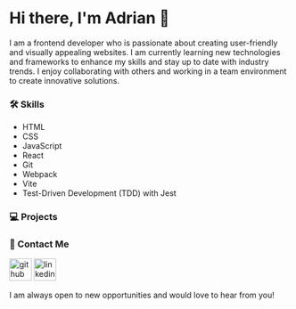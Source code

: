 # Hi there, I'm Adrian 👋

I am a frontend developer who is passionate about creating user-friendly and visually appealing websites. I am currently learning new technologies and frameworks to enhance my skills and stay up to date with industry trends. I enjoy collaborating with others and working in a team environment to create innovative solutions.

### 🛠️ Skills 

* HTML
* CSS
* JavaScript
* React
* Git
* Webpack
* Vite
* Test-Driven Development (TDD) with Jest


### 💻 Projects


### 🤝 Contact Me

[<img src='https://cdn.jsdelivr.net/npm/simple-icons@3.0.1/icons/github.svg' alt='github' height='40'>](https://github.com/adriananin)  [<img src='https://cdn.jsdelivr.net/npm/simple-icons@3.0.1/icons/linkedin.svg' alt='linkedin' height='40'>](https://www.linkedin.com/in/https://www.linkedin.com/in/adriananin//)  

I am always open to new opportunities and would love to hear from you!
